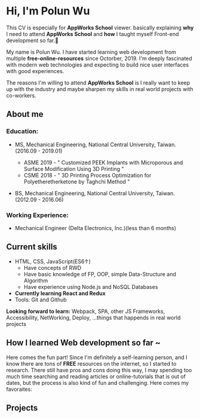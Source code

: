 # Hi, I'm Polun Wu
This CV is especially for **AppWorks School** viewer. basically explaining **why** I need to attend **AppWorks School** and **how** I taught myself Front-end development so far.🚀

My name is Polun Wu. I have started learning web development from multiple **free-online-resources** since Octorber, 2019. I'm deeply fascinated with modern web technologies and expecting to build nice user interfaces with good experiences.

The reasons I'm willing to attend **AppWorks School** is I really want to keep up with the industry and maybe sharpen my skills in real world projects with co-workers.


## About me
### Education: 
- MS, Mechanical Engineering, National Central University, Taiwan. (2016.09 - 2019.01)
  - ASME 2019 - " Customized PEEK Implants with Microporous and Surface Modification Using 3D Printing "
  - CSME 2018 - " 3D Printing Process Optimization for Polyetheretherketone by Taghchi Method "
  
- BS, Mechanical Engineering, National Central University, Taiwan. (2012.09 - 2016.06)

### Working Experience:
- Mechanical Engineer (Delta Electronics, Inc.)(less than 6 months)


## Current skills
- HTML, CSS, JavaScript(ES6↑)
  - Have concepts of RWD
  - Have basic knowledge of FP, OOP, simple Data-Structure and Algorithm
  - Have experience using Node.js and NoSQL Databases
- **Currently learning React and Redux**
- Tools: Git and Github

**Looking forward to learn:** Webpack, SPA, other JS Frameworks, Accessibility, NetWorking, Deploy, ...things that happends in real world projects


## How I learned Web development so far ~
Here comes the fun part! Since I'm definitely a self-learning person, and I know there are tons of **FREE** resources on the internet, so I started to research. 
There still have pros and cons doing this way, I may spending too much time searching and reading articles or online-tutorials that is out of dates, but the process is also kind of fun and challenging. 
Here comes my favoraites:

## Projects
